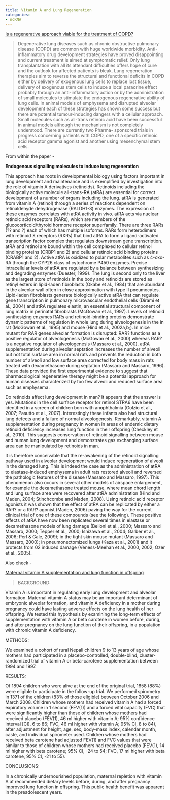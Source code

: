 ```yaml
---
title: Vitamin A and Lung Regeneration
categories:
- ncRNA
---
```

[Is a regenerative approach viable for the treatment of
COPD?](http://www.ncbi.nlm.nih.gov/pmc/articles/PMC3085872/)
<!--more-->

> Degenerative lung diseases such as chronic obstructive pulmonary disease
(COPD) are common with huge worldwide morbidity. Anti-inflammatory drug
development strategies have proved disappointing and current treatment is
aimed at symptomatic relief. Only lung transplantation with all its attendant
difficulties offers hope of cure and the outlook for affected patients is
bleak. Lung regeneration therapies aim to reverse the structural and
functional deficits in COPD either by delivery of exogenous lung cells to
replace lost tissue, delivery of exogenous stem cells to induce a local
paracrine effect probably through an anti-inflammatory action or by the
administration of small molecules to stimulate the endogenous regenerative
ability of lung cells. In animal models of emphysema and disrupted alveolar
development each of these strategies has shown some success but there are
potential tumour-inducing dangers with a cellular approach. Small molecules
such as all-trans retinoic acid have been successful in animal models although
the mechanism is not completely understood. There are currently two Pharma-
sponsored trials in progress concerning patients with COPD, one of a specific
retinoic acid receptor gamma agonist and another using mesenchymal stem cells.

From within the paper -

>

**Endogenous signalling molecules to induce lung regeneration**

This approach has roots in developmental biology using factors important in
lung development and maintenance and is exemplified by investigation into the
role of vitamin A derivatives (retinoids). Retinoids including the
biologically active molecule all-trans-RA (atRA) are essential for correct
development of a number of organs including the lung. atRA is generated from
vitamin A (retinol) through a series of reactions dependent on retinaldehyde
dehydrogenase (RALDH1-3) enzymes. The expression of these enzymes correlates
with atRA activity in vivo. atRA acts via nuclear retinoic acid receptors
(RARs), which are members of the glucocorticoid/thyroid hormone receptor
superfamily. There are three RARs (?? and ?) each of which has multiple
isoforms. RARs form heterodimers with retinoid X receptors (RXRs) that bind
atRA to form a ligand-activated transcription factor complex that regulates
downstream gene transcription. atRA and retinol are bound within the cell
complexed to cellular retinol binding proteins (CRBP1 and 2) and cellular
retinoic acid binding proteins (CRABP1 and 2). Active atRA is oxidized to
polar metabolites such as 4-oxo-RA through the CYP26 class of cytochrome P450
enzymes. Precise intracellular levels of atRA are regulated by a balance
between synthesizing and degrading enzymes (Duester, 1999). The lung is second
only to the liver as the largest store of retinoids in the body and retinoids
are stored as retinyl esters in lipid-laden fibroblasts (Okabe et al., 1984)
that are abundant in the alveolar wall often in close approximation with type
II pneumocytes. Lipid-laden fibroblasts generate biologically active atRA that
can regulate gene transcription in pulmonary microvascular endothelial cells
(Dirami et al., 2004) and atRA regulates elastin, an essential structural
component of lung matrix in perinatal fibroblasts (McGowan et al., 1997).
Levels of retinoid synthesizing enzymes RARs and retinoid-binding proteins
demonstrate dynamic patterns of regulation in whole lung during alveologenesis
in the in rat (McGowan et al., 1995) and mouse (Hind et al., 2002a,b;). In
mice mutant for RAR genes alveolar formation is disrupted: RAR? functions as a
positive regulator of alveologenesis (McGowan et al., 2000) whereas RAR? is a
negative regulator of alveologenesis (Massaro et al., 2000). atRA
supplementation during alveolar septation increases the number of alveoli but
not total surface area in normal rats and prevents the reduction in both
number of alveoli and low surface area corrected for body mass in rats treated
with dexamethasone during septation (Massaro and Massaro, 1996). These data
provided the first experimental evidence to suggest that pharmacological
regenerative therapy might be a potential approach for human diseases
characterized by too few alveoli and reduced surface area such as emphysema.

Do retinoids affect lung development in man? It appears that the answer is
yes. Mutations in the cell surface receptor for retinol STRA6 have been
identified in a screen of children born with anophthalmia (Golzio et al.,
2007; Pasutto et al., 2007). Interestingly these infants also had structural
lung defects and a failure of normal alveologenesis. Remarkably, vitamin A
supplementation during pregnancy in women in areas of endemic dietary retinoid
deficiency increases lung function in their offspring (Checkley et al., 2010).
This suggests conservation of retinoid signalling between mouse and human lung
development and demonstrates gas exchanging surface area can be manipulated by
retinoids in man.

It is therefore conceivable that the re-awakening of the retinoid signalling
pathway used in alveolar development would induce regeneration of alveoli in
the damaged lung. This is indeed the case as the administration of atRA to
elastase-induced emphysema in adult rats restored alveoli and reversed the
pathologic features of the disease (Massaro and Massaro, 1997). This
phenomenon also occurs in several other models of airspace enlargement, for
example the dexamethasone treated mouse, where mean chord length and lung
surface area were recovered after atRA administration (Hind and Maden, 2004;
Stinchcombe and Maden, 2008). Using retinoic acid receptor agonists it was
shown that the effect of atRA can be replicated by either a RAR? or a RAR?
agonist (Maden, 2006) paving the way for the current clinical trial of one of
these compounds (see the following). These positive effects of atRA have now
been replicated several times in elastase or dexamethasone models of lung
damage (Belloni et al., 2000; Massaro and Massaro, 2000; Tepper et al., 2000;
Ishizawa et al., 2004; Garber et al., 2006; Perl & Gale, 2009); in the tight
skin mouse mutant (Massaro and Massaro, 2000); in pneumonectomized lungs (Kaza
et al., 2001) and it protects from 02 induced damage (Veness-Meehan et al.,
2000, 2002; Ozer et al., 2005).

Also check -

[Maternal vitamin A supplementation and lung function in
offspring](http://www.ncbi.nlm.nih.gov/pubmed/20463338)

> BACKGROUND:

Vitamin A is important in regulating early lung development and alveolar
formation. Maternal vitamin A status may be an important determinant of
embryonic alveolar formation, and vitamin A deficiency in a mother during
pregnancy could have lasting adverse effects on the lung health of her
offspring. We tested this hypothesis by examining the long-term effects of
supplementation with vitamin A or beta carotene in women before, during, and
after pregnancy on the lung function of their offspring, in a population with
chronic vitamin A deficiency.

METHODS:

We examined a cohort of rural Nepali children 9 to 13 years of age whose
mothers had participated in a placebo-controlled, double-blind, cluster-
randomized trial of vitamin A or beta-carotene supplementation between 1994
and 1997.

RESULTS:

Of 1894 children who were alive at the end of the original trial, 1658 (88%)
were eligible to participate in the follow-up trial. We performed spirometry
in 1371 of the children (83% of those eligible) between October 2006 and March
2008. Children whose mothers had received vitamin A had a forced expiratory
volume in 1 second (FEV(1)) and a forced vital capacity (FVC) that were
significantly higher than those of children whose mothers had received placebo
(FEV(1), 46 ml higher with vitamin A; 95% confidence interval [CI], 6 to 86;
FVC, 46 ml higher with vitamin A; 95% CI, 8 to 84), after adjustment for
height, age, sex, body-mass index, calendar month, caste, and individual
spirometer used. Children whose mothers had received beta carotene had
adjusted FEV(1) and FVC values that were similar to those of children whose
mothers had received placebo (FEV(1), 14 ml higher with beta carotene; 95% CI,
-24 to 54; FVC, 17 ml higher with beta carotene, 95% CI, -21 to 55).

CONCLUSIONS:

In a chronically undernourished population, maternal repletion with vitamin A
at recommended dietary levels before, during, and after pregnancy improved
lung function in offspring. This public health benefit was apparent in the
preadolescent years.

